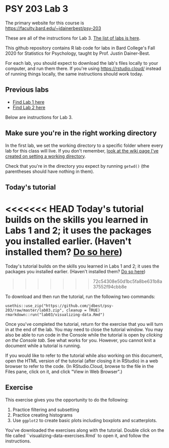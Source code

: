 # PSY 203 Lab 3

The primary website for this course is <https://faculty.bard.edu/~jdainerbest/psy-203>

These are all of the instructions for Lab 3. [The list of labs is here](../../.).

This github repository contains R lab code for labs in Bard College's Fall 2020 for Statistics for Psychology, taught by Prof. Justin Dainer-Best. 

For each lab, you should expect to download the lab's files locally to your computer, and run them there. If you're using https://rstudio.cloud/ instead of running things locally, the same instructions should work today. 

## Previous labs

* [Find Lab 1 here](./01-lab-instructions.md)
* [Find Lab 2 here](./02-lab-instructions.md)

Below are instructions for Lab 3.

## Make sure you're in the right working directory

In the first lab, we set the working directory to a specific folder where every lab for this class will live. If you don't remember, [look at the wiki page I've created on setting a working directory](../../wiki/setting-a-working-directory). 

Check that you're in the directory you expect by running `getwd()` (the parentheses should have nothing in them). 

## Today's tutorial

<<<<<<< HEAD
Today's tutorial builds on the skills you learned in Labs 1 and 2; it uses the packages you installed earlier. (Haven't installed them? [Do so here](https://github.com/jdbest/psy-203/blob/master/00-install-packages.md))
=======
Today's tutorial builds on the skills you learned in Labs 1 and 2; it uses the packages you installed earlier. (Haven't installed them? [Do so here](./00-install-packages.md))
>>>>>>> 72c54308e50d1bc5fa8be631b8a37552f94cbb8e

To download and then run the tutorial, run the following two commands:

```
usethis::use_zip("https://github.com/jdbest/psy-203/raw/master/lab03.zip", cleanup = TRUE)
rmarkdown::run("lab03/visualizing-data.Rmd")
```

Once you've completed the tutorial, return for the exercise that you will turn in at the end of the lab. You may need to close the tutorial window. You may also be able to run code in the Console while the tutorial is open by *clicking on the Console tab*. See what works for you. However, you cannot knit a document while a tutorial is running.

If you would like to refer to the tutorial while also working on this document, open the HTML version of the tutorial (after closing it in RStudio) in a web browser to refer to the code. (In RStudio.Cloud, browse to the file in the Files pane, click on it, and click "View in Web Browser".)

## Exercise

This exercise gives you the opportunity to do the following: 

1. Practice filtering and subsetting
2. Practice creating histograms
3. Use `ggplot2` to create basic plots including boxplots and scatterplots.

You've downloaded the exercises along with the tutorial. Double click on the file called ``visualizing-data-exercises.Rmd` to open it, and follow the instructions. 
